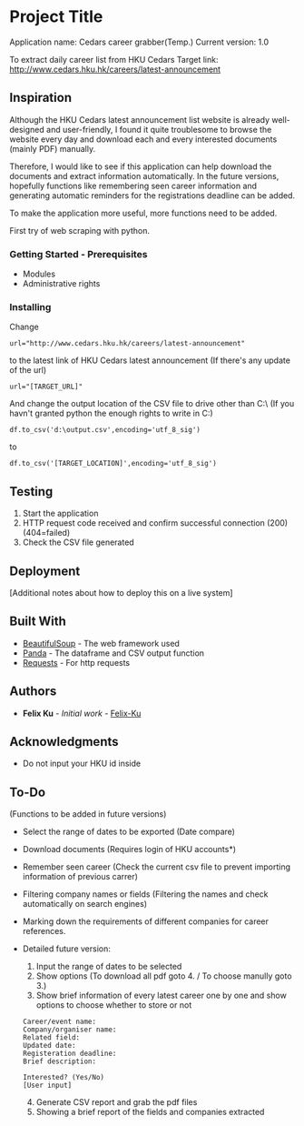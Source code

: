 # Project Title

Application name: Cedars career grabber(Temp.)
Current version: 1.0

To extract daily career list from HKU Cedars 
Target link: http://www.cedars.hku.hk/careers/latest-announcement

## Inspiration

Although the HKU Cedars latest announcement list website is already well-designed and user-friendly, I found it quite troublesome to browse the website every day and download each and every interested documents (mainly PDF) manually.

Therefore, I would like to see if this application can help download the documents and extract information automatically. In the future versions, hopefully functions like remembering seen career information and generating automatic reminders for the registrations deadline can be added.

To make the application more useful, more functions need to be added.

First try of web scraping with python.

### Getting Started - Prerequisites

- Modules
- Administrative rights

### Installing

Change
```
url="http://www.cedars.hku.hk/careers/latest-announcement" 
```
to the latest link of HKU Cedars latest announcement (If there's any update of the url)

```
url="[TARGET_URL]" 
```

And change the output location of the CSV file to drive other than C:\ (If you havn't granted python the enough rights to write in C:\)

```
df.to_csv('d:\output.csv',encoding='utf_8_sig')
```
to
```
df.to_csv('[TARGET_LOCATION]',encoding='utf_8_sig')
```

## Testing

1. Start the application
2. HTTP request code received and confirm successful connection (200) (404=failed)
3. Check the CSV file generated

## Deployment

[Additional notes about how to deploy this on a live system]

## Built With

* [BeautifulSoup](https://www.crummy.com/software/BeautifulSoup/) - The web framework used
* [Panda](https://pandas.pydata.org/) - The dataframe and CSV output function
* [Requests](http://docs.python-requests.org/en/master/) - For http requests 

## Authors

* **Felix Ku** - *Initial work* - [Felix-Ku](https://felix-ku.github.io/Index/)

## Acknowledgments

* Do not input your HKU id inside 

## To-Do
(Functions to be added in future versions)

- Select the range of dates to be exported (Date compare)
- Download documents (Requires login of HKU accounts*) 
- Remember seen career (Check the current csv file to prevent importing information of previous carrer)
- Filtering company names or fields (Filtering the names and check automatically on search engines)
- Marking down the requirements of different companies for career references.

- Detailed future version:
  1. Input the range of dates to be selected
  2. Show options (To download all pdf goto 4. / To choose manully goto 3.)
  3. Show brief information of every latest career one by one and show options to choose whether to store or not
  ```
  Career/event name:
  Company/organiser name:
  Related field:
  Updated date:
  Registeration deadline:
  Brief description:
  
  Interested? (Yes/No)
  [User input]
  
  ``` 
  4. Generate CSV report and grab the pdf files
  5. Showing a brief report of the fields and companies extracted
  

